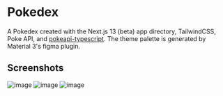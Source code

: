 # Pokedex
A Pokedex created with the Next.js 13 (beta) app directory, TailwindCSS, Poke API, and [pokeapi-typescript](https://github.com/monbrey/pokeapi-typescript). The theme palette is generated by Material 3's figma plugin.

## Screenshots
![image](https://user-images.githubusercontent.com/95392008/208276834-45a36deb-e71f-4f5a-a98f-5c0c7bb5fbd3.png)
![image](https://user-images.githubusercontent.com/95392008/208277099-df80b69a-37f2-4fd1-b4ee-66a726069afb.png)
![image](https://user-images.githubusercontent.com/95392008/208305783-7b0294ab-204c-4051-bd67-493597351ce3.png)
